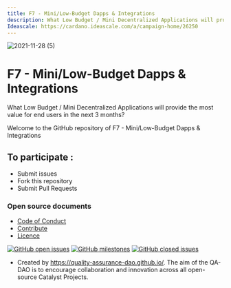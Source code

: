 ```yaml
---
title: F7 - Mini/Low-Budget Dapps & Integrations
description: What Low Budget / Mini Decentralized Applications will provide the most value for end users in the next 3 months?
Ideascale: https://cardano.ideascale.com/a/campaign-home/26250
---
```

![2021-11-28 (5)](https://user-images.githubusercontent.com/25156451/143787327-6bbd46ce-c389-4ba5-a3cc-4aeeb1740ac6.png)

# F7 - Mini/Low-Budget Dapps & Integrations

What Low Budget / Mini Decentralized Applications will provide the most value for end users in the next 3 months?

Welcome to the GitHub repository of F7 - Mini/Low-Budget Dapps & Integrations

## To participate :
* Submit issues
* Fork this repository
* Submit Pull Requests

### Open source documents 
- [Code of Conduct](https://github.com/Catalyst-Challenges/F7-Mini-Low-Budget-Dapps-and-Integrations/blob/main/CODE-OF-CONDUCT.md)
- [Contribute](https://github.com/Catalyst-Challenges/F7-Mini-Low-Budget-Dapps-and-Integrations/blob/main/CONTRIBUTE.md)
- [Licence](https://github.com/Catalyst-Challenges/F7-Mini-Low-Budget-Dapps-and-Integrations/blob/main/LICENSE)

[![GitHub open issues](https://img.shields.io/github/issues/Catalyst-Challenges/F7-Mini-Low-Budget-Dapps-and-Integrations?style=flat-square)](https://github.com/Catalyst-Challenges/F7-Mini-Low-Budget-Dapps-and-Integrations/issues)
[![GitHub milestones](https://img.shields.io/github/milestones/open/Catalyst-Challenges/F7-Mini-Low-Budget-Dapps-and-Integrations?style=flat-square)](https://github.com/Catalyst-Challenges/F7-Mini-Low-Budget-Dapps-and-Integrations/milestones)
[![GitHub closed issues](https://img.shields.io/github/issues-closed-raw/Catalyst-Challenges/F7-Mini-Low-Budget-Dapps-and-Integrations?style=flat-square)](https://github.com/Catalyst-Challenges/F7-Mini-Low-Budget-Dapps-and-Integrations/issues?q=is%3Aissue+is%3Aclosed)


- Created by https://quality-assurance-dao.github.io/. The aim of the QA-DAO is to encourage collaboration and innovation across all open-source Catalyst Projects.

